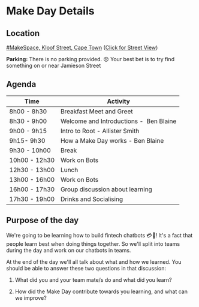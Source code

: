# Make Day Details

## Location

[#MakeSpace, Kloof Street, Cape Town](https://www.google.co.za/maps/place/Root/@-33.927912,18.4121605,19z/data=!4m12!1m6!3m5!1s0x1dcc676e2a71e897:0xe498aedf3f96d19d!2sOfferZen!8m2!3d-33.9270663!4d18.4127211!3m4!1s0x1dcc676e2a69851d:0x66ae830ee8525472!8m2!3d-33.9278405!4d18.412516)
([Click for Street View](https://www.google.co.za/maps/@-33.9280013,18.4127532,3a,75y,304.65h,88.36t/data=!3m6!1e1!3m4!1sEyqvQcPVm-QKr3ZA3gNEng!2e0!7i13312!8i6656))

<b>Parking:</b> There is no parking provided. :disappointed: Your best bet is to try find something on or near Jamieson Street

## Agenda

| Time    | Activity    |
|-----|-----|
| 8h00 - 8h30 | Breakfast Meet and Greet |
| 8h30 - 9h00 | Welcome and Introductions -  Ben Blaine |
| 9h00 - 9h15 | Intro to Root - Allister Smith |
| 9h15- 9h30 | How a Make Day works - Ben Blaine |
| 9h30 - 10h00 | Break |
| 10h00 - 12h30 | Work on Bots |
| 12h30 - 13h00 | Lunch |
| 13h00 - 16h00 | Work on Bots |
| 16h00 - 17h30 | Group discussion about learning |
| 17h30 - 19h00 | Drinks and Socialising |

## Purpose of the day

We're going to be learning how to build fintech chatbots 💳🤖! It's a fact that people learn best when doing things together. So we'll split into teams during the day and work on our chatbots in teams. 

At the end of the day we'll all talk about what and how we learned. You should be able to answer these two questions in that discussion:

1.  What did you and your team mate/s do and what did you learn?

2.  How did the Make Day contribute towards you learning, and what can we improve?
